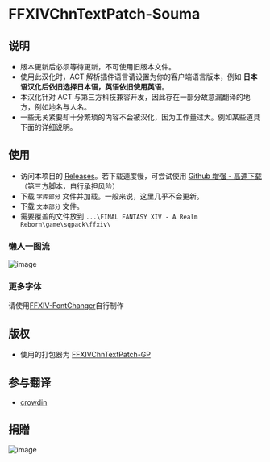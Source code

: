 # FFXIVChnTextPatch-Souma

## 说明

- 版本更新后必须等待更新，不可使用旧版本文件。
- 使用此汉化时，ACT 解析插件语言请设置为你的客户端语言版本，例如 **日本语汉化后依旧选择日本语，英语依旧使用英语**。
- 本汉化针对 ACT 与第三方科技兼容开发，因此存在一部分故意漏翻译的地方，例如地名与人名。
- 一些无关紧要却十分繁琐的内容不会被汉化，因为工作量过大。例如某些道具下面的详细说明。

## 使用

- 访问本项目的 [Releases](https://github.com/Souma-Sumire/FFXIVChnTextPatch-Souma/releases/)。若下载速度慢，可尝试使用 [Github 增强 - 高速下载](https://greasyfork.org/zh-CN/scripts/412245-github-%E5%A2%9E%E5%BC%BA-%E9%AB%98%E9%80%9F%E4%B8%8B%E8%BD%BD)（第三方脚本，自行承担风险）
- 下载 `字库部分` 文件并加载。一般来说，这里几乎不会更新。
- 下载 `文本部分` 文件。
- 需要覆盖的文件放到 `...\FINAL FANTASY XIV - A Realm Reborn\game\sqpack\ffxiv\` 

### 懒人一图流
![image](https://user-images.githubusercontent.com/33572696/228306974-4a15439f-ed36-48be-a01c-bb35fb3b6758.png)


### 更多字体
请使用[FFXIV-FontChanger](https://github.com/Soreepeong/FFXIV-FontChanger)自行制作

## 版权

- 使用的打包器为 [FFXIVChnTextPatch-GP](https://github.com/GpointChen/FFXIVChnTextPatch-GP)

## 参与翻译

- [crowdin](https://zh.crowdin.com/project/ffxiv-localization/zh-CN)

## 捐贈
![image](https://user-images.githubusercontent.com/33572696/229760593-3eb8ac72-2c7f-472c-9f00-12aa8b17bbed.png)


